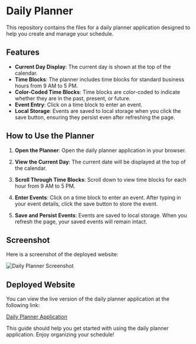 # Daily Planner

This repository contains the files for a daily planner application designed to help you create and manage your schedule.

## Features

- **Current Day Display**: The current day is shown at the top of the calendar.
- **Time Blocks**: The planner includes time blocks for standard business hours from 9 AM to 5 PM.
- **Color-Coded Time Blocks**: Time blocks are color-coded to indicate whether they are in the past, present, or future.
- **Event Entry**: Click on a time block to enter an event.
- **Local Storage**: Events are saved to local storage when you click the save button, ensuring they persist even after refreshing the page.

## How to Use the Planner

1. **Open the Planner**:
   Open the daily planner application in your browser.

2. **View the Current Day**:
   The current date will be displayed at the top of the calendar.

3. **Scroll Through Time Blocks**:
   Scroll down to view time blocks for each hour from 9 AM to 5 PM.

4. **Enter Events**:
   Click on a time block to enter an event. After typing in your event details, click the save button to store the event.

5. **Save and Persist Events**:
   Events are saved to local storage. When you refresh the page, your saved events will remain intact.

## Screenshot

Here is a screenshot of the deployed website:

![Daily Planner Screenshot](https://github.com/HadiqaAziz/Module_5_Assignment/assets/2726317/8307044c-5e63-485f-8af4-b027681c208b)

## Deployed Website

You can view the live version of the daily planner application at the following link:

[Daily Planner Application](https://hadiqaaziz.github.io/Module_5_Assignment/)

This guide should help you get started with using the daily planner application. Enjoy organizing your schedule!
